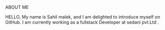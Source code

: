 ABOUT ME

HELLO, 
My name is Sahil malek,
and I am delighted to introduce myself on GitHub.
I am currently working as a fullstack Developer at sedani pvt.Ltd . 
